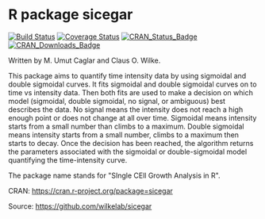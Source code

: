 # R package sicegar

[![Build Status](https://travis-ci.org/wilkelab/sicegar.svg?branch=master)](https://travis-ci.org/wilkelab/sicegar)
[![Coverage Status](https://img.shields.io/codecov/c/github/wilkelab/sicegar/master.svg)](https://codecov.io/github/wilkelab/sicegar?branch=master)
[![CRAN\_Status\_Badge](http://www.r-pkg.org/badges/version/sicegar)](https://CRAN.R-project.org/package=sicegar)
[![CRAN\_Downloads\_Badge](http://cranlogs.r-pkg.org/badges/grand-total/sicegar?color=brightgreen)](http://cranlogs.r-pkg.org/downloads/total/last-month/sicegar)


Written by M. Umut Caglar and Claus O. Wilke.

This package aims to quantify time intensity data by using sigmoidal and double sigmoidal curves. It fits sigmoidal and double sigmoidal curves on to time vs intensity data. Then both fits are used to make a decision on which model (sigmoidal, double sigmoidal, no signal, or ambiguous) best describes the data. No signal means the intensity does not reach a high enough point or does not change at all over time. Sigmoidal means intensity starts from a small number than climbs to a maximum. Double sigmoidal means intensity starts from a small number, climbs to a maximum then starts to decay. Once the decision has been reached, the algorithm returns the parameters associated with the sigmoidal or double-sigmoidal model quantifying the time-intensity curve.

The package name stands for "SIngle CEll Growth Analysis in R".

CRAN: https://cran.r-project.org/package=sicegar

Source: https://github.com/wilkelab/sicegar



